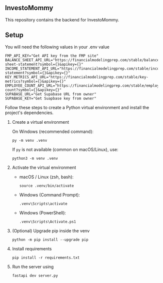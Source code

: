 ## InvestoMommy

This repository contains the backend for InvestoMommy.

## Setup

You will need the following values in your .env value
```
FMP_API_KEY="Get API key from the FMP site"
BALANCE_SHEET_API_URL="https://financialmodelingprep.com/stable/balance-sheet-statement?symbol={}&apikey={}"
INCOME_STATEMENT_API_URL="https://financialmodelingprep.com/stable/income-statement?symbol={}&apikey={}"
KEY_METRICS_API_URL="https://financialmodelingprep.com/stable/key-metrics?symbol={}&apikey={}"
EMPLOYEE_COUNT_API_URL="https://financialmodelingprep.com/stable/employee-count?symbol={}&apikey={}"
SUPABASE_URL="Get Supabase URL from owner"
SUPABASE_KEY="Get Suapbase key from owner"
```

Follow these steps to create a Python virtual environment and install the project's dependencies.

1) Create a virtual environment

	On Windows (recommended command):

	```
	py -m venv .venv
	```

	If `py` is not available (common on macOS/Linux), use:

	```
	python3 -m venv .venv
	```

2) Activate the virtual environment

	- macOS / Linux (zsh, bash):

	  ```
	  source .venv/bin/activate
	  ```

	- Windows (Command Prompt):

	  ```
	  .venv\Scripts\activate
	  ```

	- Windows (PowerShell):

	  ```
	  .venv\Scripts\Activate.ps1
	  ```

3) (Optional) Upgrade pip inside the venv

	```
	python -m pip install --upgrade pip
	```

4) Install requirements

	```
	pip install -r requirements.txt
	```

5) Run the server using
	```
	fastapi dev server.py
	```